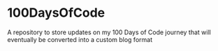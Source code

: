 # 100DaysOfCode
A repository to store updates on my 100 Days of Code journey that will eventually be converted into a custom blog format
